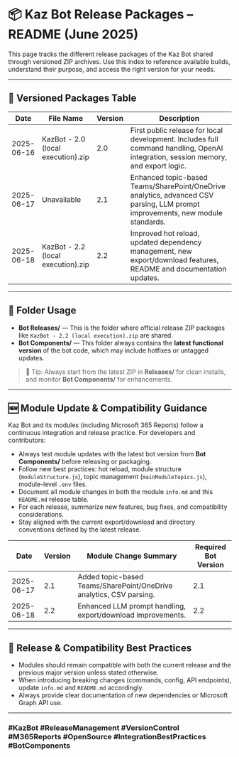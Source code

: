 # 📦 Kaz Bot Release Packages – README (June 2025)

This page tracks the different release packages of the Kaz Bot shared through versioned ZIP archives. Use this index to reference available builds, understand their purpose, and access the right version for your needs.

---

## 🔖 Versioned Packages Table

| Date       | File Name                          | Version | Description                                                                                                                       |
| ---------- | ---------------------------------- | ------- | --------------------------------------------------------------------------------------------------------------------------------- |
| 2025-06-16 | KazBot - 2.0 (local execution).zip | 2.0     | First public release for local development. Includes full command handling, OpenAI integration, session memory, and export logic. |
| 2025-06-17 | Unavailable | 2.1     | Enhanced topic-based Teams/SharePoint/OneDrive analytics, advanced CSV parsing, LLM prompt improvements, new module standards.    |
| 2025-06-18 | KazBot - 2.2 (local execution).zip | 2.2     | Improved hot reload, updated dependency management, new export/download features, README and documentation updates.               |

---

## 📁 Folder Usage

* **Bot Releases/** — This is the folder where official release ZIP packages like `KazBot - 2.2 (local execution).zip` are shared.
* **Bot Components/** — This folder always contains the **latest functional version** of the bot code, which may include hotfixes or untagged updates.

> 📌 Tip: Always start from the latest ZIP in **Releases/** for clean installs, and monitor **Bot Components/** for enhancements.

---

## 🆕 Module Update & Compatibility Guidance

Kaz Bot and its modules (including Microsoft 365 Reports) follow a continuous integration and release practice. For developers and contributors:

* Always test module updates with the latest bot version from **Bot Components/** before releasing or packaging.
* Follow new best practices: hot reload, module structure (`moduleStructure.js`), topic management (`mainModuleTopics.js`), module-level `.env` files.
* Document all module changes in both the module `info.md` and this `README.md` release table.
* For each release, summarize new features, bug fixes, and compatibility considerations.
* Stay aligned with the current export/download and directory conventions defined by the latest release.

| Date       | Version | Module Change Summary                                               | Required Bot Version |
| ---------- | ------- | ------------------------------------------------------------------- | -------------------- |
| 2025-06-17 | 2.1     | Added topic-based Teams/SharePoint/OneDrive analytics, CSV parsing. | 2.1                  |
| 2025-06-18 | 2.2     | Enhanced LLM prompt handling, export/download improvements.         | 2.2                  |

---

## 📣 Release & Compatibility Best Practices

* Modules should remain compatible with both the current release and the previous major version unless stated otherwise.
* When introducing breaking changes (commands, config, API endpoints), update `info.md` and `README.md` accordingly.
* Always provide clear documentation of new dependencies or Microsoft Graph API use.

---

### #KazBot #ReleaseManagement #VersionControl #M365Reports #OpenSource #IntegrationBestPractices #BotComponents

<br><br>
